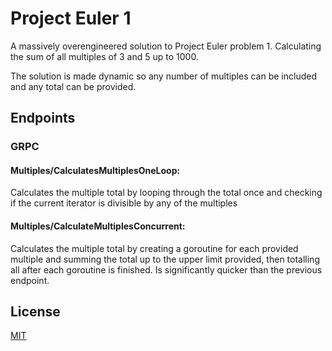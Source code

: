 # Project Euler 1

A massively overengineered solution to Project Euler problem 1. Calculating the sum of all multiples of 3 and 5 up to 1000. 

The solution is made dynamic so any number of multiples can be included and any total can be provided.


## Endpoints

### GRPC

#### Multiples/CalculatesMultiplesOneLoop: 
Calculates the multiple total by looping through the total once and checking if the current iterator is divisible by any of the multiples

#### Multiples/CalculateMultiplesConcurrent:
Calculates the multiple total by creating a goroutine for each provided multiple and summing the total up to the upper limit provided, then totalling all after each goroutine is finished. Is significantly quicker than the previous endpoint.

## License
[MIT](https://choosealicense.com/licenses/mit/)